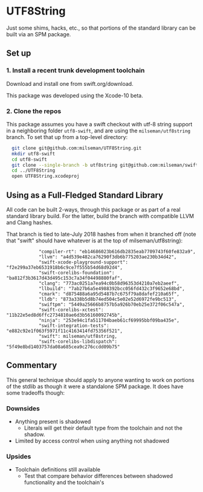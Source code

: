 # UTF8String

Just some shims, hacks, etc., so that portions of the standard library can be built via an SPM package.

## Set up

### 1. Install a recent trunk development toolchain

Download and install one from swift.org/download.

This package was developed using the Xcode-10 beta.

### 2. Clone the repos

This package assumes you have a swift checkout with utf-8 string support in a neighboring folder `utf8-swift`, and are using the `milseman/utf8string` branch. To set that up from a top-level directory:

```sh
  git clone git@github.com:milseman/UTF8String.git
  mkdir utf8-swift
  cd utf8-swift
  git clone --single-branch -b utf8string git@github.com:milseman/swift.git
  cd ../UTF8String
  open UTF8String.xcodeproj
```


## Using as a Full-Fledged Standard Library

All code can be built 2-ways, through this package or as part of a real standard library build. For the latter, build the branch with compatible LLVM and Clang hashes.

That branch is tied to late-July 2018 hashes from when it branched off (note that "swift" should have whatever is at the top of milseman/utf8string):

                "compiler-rt": "eb14686023b616db2835eab7709743f60fe832a9", 
                "llvm": "a4d539e482ca76290f3db6b775203ae230b34d42", 
                "swift-xcode-playground-support": "f2e299a37eb6531918b6c9ce7f555b54d68d92d4", 
                "swift-corelibs-foundation": "ba812f3b3617d43d495c153c7a34f04498880faf", 
                "clang": "773ac0251a7ea94c0b58d96353d4210a7eb2aeef", 
                "llbuild": "7ab27b6a5e4988392bcc056fd432c3f9652e68bd", 
                "cmark": "d875488a6a95d5487b7c675f79a8dafef210a65f", 
                "lldb": "873a338b5d8b74ed504c5e02e52d6972fe9bc513", 
                "swiftpm": "5449a25666b8757b5a926b70eb25e372f06c547a", 
                "swift-corelibs-xctest": "11b22e5ed8d6ffc2734810ae6d3b56160092745b", 
                "ninja": "253e94c1fa511704baeb61cf69995bbf09ba435e", 
                "swift-integration-tests": "e882c92e1f063f5971f11c4163414fd75356f521", 
                "swift": milseman/utf8string,
                "swift-corelibs-libdispatch": "5f49e8bd1403757da08a685cea9c276ccdd09b75"

## Commentary

This general technique should apply to anyone wanting to work on portions of the stdlib as though it were a standalone SPM package. It does have some tradeoffs though:

### Downsides

- Anything present is shadowed
  - Literals will get their default type from the toolchain and not the shadow.
- Limited by access control when using anything not shadowed

### Upsides

- Toolchain definitions still available
  - Test that compare behavior differences between shadowed functionality and the toolchain's

